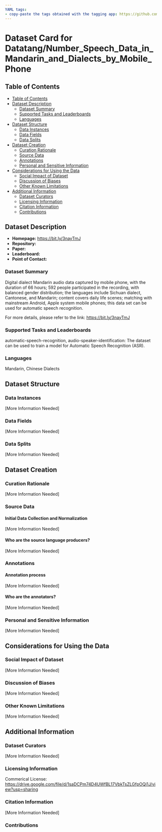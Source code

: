 ```yaml
---
YAML tags:
- copy-paste the tags obtained with the tagging app: https://github.com/huggingface/datasets-tagging
---
```


# Dataset Card for Datatang/Number_Speech_Data_in_Mandarin_and_Dialects_by_Mobile_Phone

## Table of Contents
- [Table of Contents](#table-of-contents)
- [Dataset Description](#dataset-description)
  - [Dataset Summary](#dataset-summary)
  - [Supported Tasks and Leaderboards](#supported-tasks-and-leaderboards)
  - [Languages](#languages)
- [Dataset Structure](#dataset-structure)
  - [Data Instances](#data-instances)
  - [Data Fields](#data-fields)
  - [Data Splits](#data-splits)
- [Dataset Creation](#dataset-creation)
  - [Curation Rationale](#curation-rationale)
  - [Source Data](#source-data)
  - [Annotations](#annotations)
  - [Personal and Sensitive Information](#personal-and-sensitive-information)
- [Considerations for Using the Data](#considerations-for-using-the-data)
  - [Social Impact of Dataset](#social-impact-of-dataset)
  - [Discussion of Biases](#discussion-of-biases)
  - [Other Known Limitations](#other-known-limitations)
- [Additional Information](#additional-information)
  - [Dataset Curators](#dataset-curators)
  - [Licensing Information](#licensing-information)
  - [Citation Information](#citation-information)
  - [Contributions](#contributions)

## Dataset Description

- **Homepage:** https://bit.ly/3nayTmJ
- **Repository:**
- **Paper:**
- **Leaderboard:**
- **Point of Contact:**

### Dataset Summary

Digital dialect Mandarin audio data captured by mobile phone, with the duration of 66 hours; 592 people participated in the recording, with balanced gender distribution; the languages include Sichuan dialect, Cantonese, and Mandarin; content covers daily life scenes; matching with mainstream Android, Apple system mobile phones; this data set can be used for automatic speech recognition.
                                                                                                                                  
For more details, please refer to the link: https://bit.ly/3nayTmJ

### Supported Tasks and Leaderboards

automatic-speech-recognition, audio-speaker-identification: The dataset can be used to train a model for Automatic Speech Recognition (ASR).

### Languages

Mandarin, Chinese Dialects
## Dataset Structure

### Data Instances

[More Information Needed]

### Data Fields

[More Information Needed]

### Data Splits

[More Information Needed]

## Dataset Creation

### Curation Rationale

[More Information Needed]

### Source Data

#### Initial Data Collection and Normalization

[More Information Needed]

#### Who are the source language producers?

[More Information Needed]

### Annotations

#### Annotation process

[More Information Needed]

#### Who are the annotators?

[More Information Needed]

### Personal and Sensitive Information

[More Information Needed]

## Considerations for Using the Data

### Social Impact of Dataset

[More Information Needed]

### Discussion of Biases

[More Information Needed]

### Other Known Limitations

[More Information Needed]

## Additional Information

### Dataset Curators

[More Information Needed]

### Licensing Information

Commerical License: https://drive.google.com/file/d/1saDCPm74D4UWfBL17VbkTsZLGfpOQj1J/view?usp=sharing  

### Citation Information

[More Information Needed]

### Contributions
